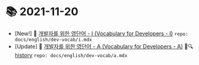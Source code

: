 # 📚 2021-11-20
- [New!] 📗 [개발자를 위한 영단어 - I (Vocabulary for Developers - I)](https://til.qriositylog.com/featured/english/dev-vocab/i) `repo: docs/english/dev-vocab/i.mdx`
- [Update] 📙 [개발자를 위한 영단어 - A (Vocabulary for Developers - A)](https://til.qriositylog.com/featured/english/dev-vocab/a) 📃🔍 [history](https://github.com/Queue-ri/TIL/commits/main/docs/english/dev-vocab/a.mdx?since=2021-11-20T00:00:00Z&until=2021-11-20T23:59:59Z) `repo: docs/english/dev-vocab/a.mdx`
